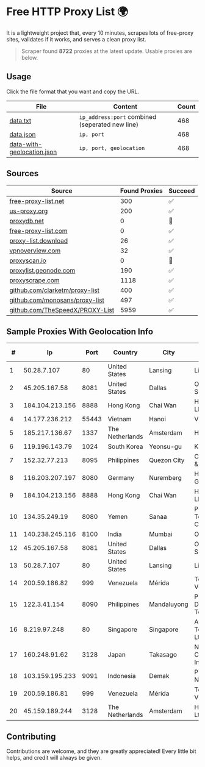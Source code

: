 
# Free HTTP Proxy List 🌍

It is a lightweight project that, every 10 minutes, scrapes lots of free-proxy sites, validates if it works, and serves a clean proxy list.


> Scraper found **8722** proxies at the latest update. Usable proxies are below.

## Usage

Click the file format that you want and copy the URL.


|File|Content|Count|
|----|-------|-----|
|[data.txt](https://raw.githubusercontent.com/themiralay/Proxy-List-World/master/data.txt)|`ip_address:port` combined (seperated new line)|468|
|[data.json](https://raw.githubusercontent.com/themiralay/Proxy-List-World/master/data.json)|`ip, port`|468|
|[data-with-geolocation.json](https://raw.githubusercontent.com/themiralay/Proxy-List-World/master/data-with-geolocation.json)|`ip, port, geolocation`|468|

## Sources

|Source|Found Proxies|Succeed|
|------|-------------|-------|
|[free-proxy-list.net](https://free-proxy-list.net)|300|✅|
|[us-proxy.org](https://www.us-proxy.org)|200|✅|
|[proxydb.net](http://proxydb.net)|0|🚫|
|[free-proxy-list.com](https://free-proxy-list.com/?page=&port=&type%5B%5D=http&type%5B%5D=https&up_time=0&search=Search)|0|✅|
|[proxy-list.download](https://www.proxy-list.download/HTTP)|26|✅|
|[vpnoverview.com](https://vpnoverview.com/privacy/anonymous-browsing/free-proxy-servers)|32|✅|
|[proxyscan.io](https://www.proxyscan.io)|0|🚫|
|[proxylist.geonode.com](https://proxylist.geonode.com/api/proxy-list?limit=300&page=1&sort_by=lastChecked&sort_type=desc&protocols=http,https)|190|✅|
|[proxyscrape.com](https://api.proxyscrape.com/v2/?request=displayproxies&protocol=http&timeout=10000&country=all&ssl=all&anonymity=all)|1118|✅|
|[github.com/clarketm/proxy-list](https://raw.githubusercontent.com/clarketm/proxy-list/master/proxy-list-raw.txt)|400|✅|
|[github.com/monosans/proxy-list](https://raw.githubusercontent.com/monosans/proxy-list/main/proxies/http.txt)|497|✅|
|[github.com/TheSpeedX/PROXY-List](https://raw.githubusercontent.com/TheSpeedX/PROXY-List/master/http.txt)|5959|✅|


## Sample Proxies With Geolocation Info

|#|Ip|Port|Country|City|Internet Service Provider|
|-|--|----|-------|----|-------------------------|
|1|50.28.7.107|80|United States|Lansing|Liquid Web, L.L.C|
|2|45.205.167.58|8081|United States|Dallas|Octopus Web Solution Inc|
|3|184.104.213.156|8888|Hong Kong|Chai Wan|Hurricane Electric LLC|
|4|14.177.236.212|55443|Vietnam|Hanoi|VNPT|
|5|185.217.136.67|1337|The Netherlands|Amsterdam|Hbing Limited|
|6|119.196.143.79|1024|South Korea|Yeonsu-gu|Korea Telecom|
|7|152.32.77.213|8095|Philippines|Quezon City|ComClark Network & Technology Corp|
|8|116.203.207.197|8080|Germany|Nuremberg|Hetzner Online GmbH|
|9|184.104.213.156|8888|Hong Kong|Chai Wan|Hurricane Electric LLC|
|10|134.35.249.19|8080|Yemen|Sanaa|Public Telecommunication Corporation|
|11|140.238.245.116|8100|India|Mumbai|Oracle Corporation|
|12|45.205.167.58|8081|United States|Dallas|Octopus Web Solution Inc|
|13|50.28.7.107|80|United States|Lansing|Liquid Web, L.L.C|
|14|200.59.186.82|999|Venezuela|Mérida|TotalCom Venezuela C.A.|
|15|122.3.41.154|8090|Philippines|Mandaluyong|Philippine Long Distance Telephone Co.|
|16|8.219.97.248|80|Singapore|Singapore|Alibaba (US) Technology Co., Ltd.|
|17|160.248.91.62|3128|Japan|Takasago|NTT PC Communications, Inc.|
|18|103.159.195.233|9091|Indonesia|Demak|PT Giga Digital Nusantara|
|19|200.59.186.81|999|Venezuela|Mérida|TotalCom Venezuela C.A.|
|20|45.159.189.244|3128|The Netherlands|Amsterdam|Hosting Solution Ltd.|



## Contributing

Contributions are welcome, and they are greatly appreciated! Every
little bit helps, and credit will always be given.

